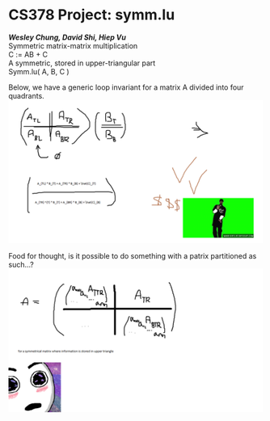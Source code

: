 # CS378 Project: symm.lu

***Wesley Chung, David Shi, Hiep Vu***  
Symmetric matrix-matrix multiplication  
C := AB + C  
A symmetric, stored in upper-triangular part  
Symm.lu( A, B, C )  
  
  
  
  

  
Below, we have a generic loop invariant for a matrix A divided into four quadrants.
![Alt text](/win.png?raw=true "Generic loop invariant")

Food for thought, is it possible to do something with a patrix partitioned as such...?
![Alt text](/thought.png?raw=true "Food for thought")
